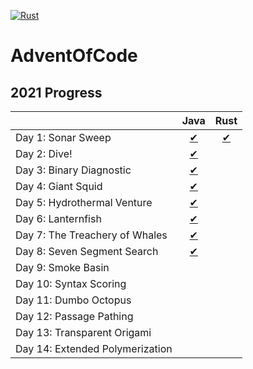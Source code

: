 [![Rust](https://github.com/LeszczyTom/AdventOfCode/actions/workflows/rust.yml/badge.svg)](https://github.com/LeszczyTom/AdventOfCode/actions/workflows/rust.yml)
# AdventOfCode

## 2021 Progress

|                                                                                     | Java | Rust |
|----------------------------------------------------------------------------------------|:--------:|:--------:|
| Day 1: Sonar Sweep                                   |   [✔](java/src/com/aoc/Day01/Day01.java)    |   [✔](rust/advent/src/day_1.rs)    |
|  Day 2: Dive!                                        |   [✔](src/com/aoc/Day02/Day02.java)    |       |
|  Day 3: Binary Diagnostic  |   [✔](src/com/aoc/Day03/Day03.java )    |       |
|  Day 4: Giant Squid    |   [✔](src/com/aoc/Day04/Day04.java)    |        |
|  Day 5: Hydrothermal Venture |   [✔](src/com/aoc/Day05/Day05.java)     |       |
|  Day 6: Lanternfish|   [✔](src/com/aoc/Day06/Day06.java)     |       |
|  Day 7: The Treachery of Whales |   [✔](src/com/aoc/Day07/Day07.java)    |       |
|   Day 8: Seven Segment Search |   [✔](src/com/aoc/Day08/Day08.java)    |        |
|  Day 9: Smoke Basin |        |        |
|  Day 10: Syntax Scoring |        |        |
|   Day 11: Dumbo Octopus |        |        |
|   Day 12: Passage Pathing |        |        |
|   Day 13: Transparent Origami |        |        |
|   Day 14: Extended Polymerization |        |        |
